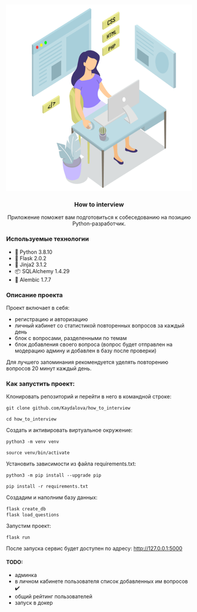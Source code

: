 <div align="center">
 <img src="interview_app/static/img/female_programmer_readme.png" alt="Logo"> 
<h3 >How to interview</h3>
Приложение поможет вам подготовиться к собеседованию на позицию Python-разработчик.
</div>

### Используемые технологии
- :snake: Python 3.8.10
- :incoming_envelope: Flask 2.0.2
- :rose: Jinja2 3.1.2
- :package: SQLAlchemy 1.4.29
- :memo: Alembic 1.7.7
### Описание проекта
Проект включает в себя:
- регистрацию и авторизацию
- личный кабинет со статистикой повторенных вопросов за каждый день
- блок с вопросами, разделенными по темам
- блок добавления своего вопроса (вопрос будет отправлен на модерацию админу и добавлен в базу после проверки)

Для лучшего запоминания рекомендуется уделять повторению вопросов 20 минут каждый день.

### Как запустить проект:
Клонировать репозиторий и перейти в него в командной строке:

```
git clone github.com/Kaydalova/how_to_interview
```

```
cd how_to_interview
```

Cоздать и активировать виртуальное окружение:

```
python3 -m venv venv
```

```
source venv/bin/activate
```

Установить зависимости из файла requirements.txt:

```
python3 -m pip install --upgrade pip
```

```
pip install -r requirements.txt
```

Создадим и наполним базу данных:

```
flask create_db
flask load_questions
```
Запустим проект:
```
flask run
```
После запуска сервис будет доступен по адресу:
 http://127.0.0.1:5000


####  TODO:
- админка
- в личном кабинете пользователя список добавленных им вопросов ✔️
- общий рейтинг пользователей
- запуск в докер
